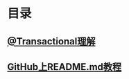 # 目录
## [@Transactional理解](https://github.com/test123pa/learning/blob/master/%40Transactional%E7%90%86%E8%A7%A3)
## [GitHub上README.md教程](https://github.com/test123pa/learning/blob/master/md教程)
